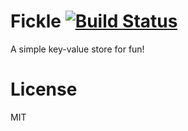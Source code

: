Fickle [![Build Status](https://drone.io/github.com/PreetamJinka/fickle/status.png)](https://drone.io/github.com/PreetamJinka/fickle/latest)
======

A simple key-value store for fun!

License
=======
MIT
